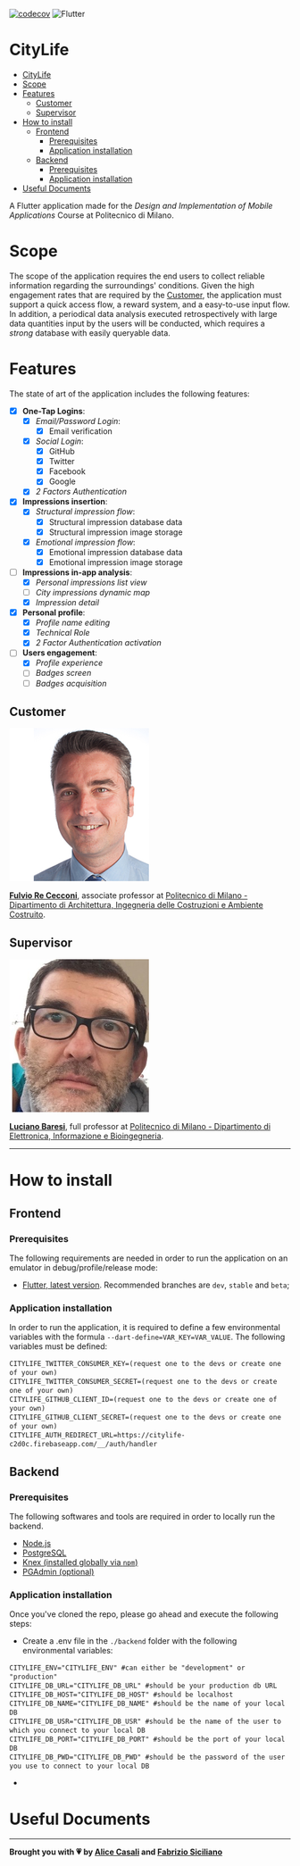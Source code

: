 [![codecov](https://codecov.io/gh/Fabs97/DIMA/branch/master/graph/badge.svg?token=YJDI9FXV60)](https://codecov.io/gh/Fabs97/DIMA)
![Flutter](https://github.com/Fabs97/DIMA/workflows/Flutter/badge.svg)

# CityLife
- [CityLife](#citylife)
- [Scope](#scope)
- [Features](#features)
  - [Customer](#customer)
  - [Supervisor](#supervisor)
- [How to install](#how-to-install)
  - [Frontend](#frontend)
    - [Prerequisites](#prerequisites)
    - [Application installation](#application-installation)
  - [Backend](#backend)
    - [Prerequisites](#prerequisites-1)
    - [Application installation](#application-installation-1)
- [Useful Documents](#useful-documents)

A Flutter application made for the *Design and Implementation of Mobile Applications* Course at Politecnico di Milano.

# Scope
The scope of the application requires the end users to collect reliable information regarding the surroundings' conditions. Given the high engagement rates that are required by the [Customer](#customer), the application must support a quick access flow, a reward system, and a easy-to-use input flow. In addition, a periodical data analysis executed retrospectively with large data quantities input by the users will be conducted, which requires a *strong* database with easily queryable data.

# Features
The state of art of the application includes the following features:
- [x] **One-Tap Logins**:
  - [x] *Email/Password Login*:
    - [x] Email verification
  - [x] *Social Login*:
    - [x] GitHub
    - [x] Twitter
    - [x] Facebook
    - [x] Google
  - [x] *2 Factors Authentication*
- [x] **Impressions insertion**:
  - [x] *Structural impression flow*:
    - [x] Structural impression database data
    - [x] Structural impression image storage
  - [x] *Emotional impression flow*:
    - [x] Emotional impression database data
    - [x] Emotional impression image storage
- [ ] **Impressions in-app analysis**:
  - [x] *Personal impressions list view*
  - [ ] *City impressions dynamic map*
  - [x] *Impression detail*
- [x] **Personal profile**:
  - [x] *Profile name editing*
  - [x] *Technical Role*
  - [x] *2 Factor Authentication activation*
- [ ] **Users engagement**:
  - [x] *Profile experience*
  - [ ] *Badges screen*
  - [ ] *Badges acquisition*
## Customer
![Fulvio Re Cecconi](/readme_images/cecconi.jpg)

[**Fulvio Re Cecconi**](https://www4.ceda.polimi.it/manifesti/manifesti/controller/ricerche/RicercaPerDocentiPublic.do?EVN_PRODOTTI=evento&k_doc=137763&polij_device_category=DESKTOP&__pj0=0&__pj1=3b1c7a0b7e373822c5bdac98fb70ae55), associate professor at [Politecnico di Milano - Dipartimento di Architettura, Ingegneria delle Costruzioni e Ambiente Costruito](https://www.dabc.polimi.it/).
## Supervisor
![Luciano Baresi](/readme_images/baresi.jpeg)

[**Luciano Baresi**](https://baresi.faculty.polimi.it/), full professor at [Politecnico di Milano - Dipartimento di Elettronica, Informazione e Bioingegneria](https://www.deib.polimi.it/en/home).

----------

# How to install
## Frontend
### Prerequisites
The following requirements are needed in order to run the application on an emulator in debug/profile/release mode:
- [Flutter, latest version](https://flutter.dev/docs/get-started/install). Recommended branches are `dev`, `stable` and `beta`;

### Application installation
In order to run the application, it is required to define a few environmental variables with the formula `--dart-define=VAR_KEY=VAR_VALUE`. The following variables must be defined:
```
CITYLIFE_TWITTER_CONSUMER_KEY=(request one to the devs or create one of your own)
CITYLIFE_TWITTER_CONSUMER_SECRET=(request one to the devs or create one of your own)
CITYLIFE_GITHUB_CLIENT_ID=(request one to the devs or create one of your own)
CITYLIFE_GITHUB_CLIENT_SECRET=(request one to the devs or create one of your own)
CITYLIFE_AUTH_REDIRECT_URL=https://citylife-c2d0c.firebaseapp.com/__/auth/handler
```

## Backend
### Prerequisites
The following softwares and tools are required in order to locally run the backend.

-  [Node.js](https://nodejs.org/en/download/)
-  [PostgreSQL](https://www.postgresql.org/download/)
-  [Knex (installed globally via `npm`)](http://knexjs.org/#Installation)
-  [PGAdmin (optional)](https://www.pgadmin.org/download/)

### Application installation
Once you've cloned the repo, please go ahead and execute the following steps:
-  Create a .env file in the `./backend` folder with the following environmental variables: 
```
CITYLIFE_ENV="CITYLIFE_ENV" #can either be "development" or "production"
CITYLIFE_DB_URL="CITYLIFE_DB_URL" #should be your production db URL
CITYLIFE_DB_HOST="CITYLIFE_DB_HOST" #should be localhost
CITYLIFE_DB_NAME="CITYLIFE_DB_NAME" #should be the name of your local DB
CITYLIFE_DB_USR="CITYLIFE_DB_USR" #should be the name of the user to which you connect to your local DB
CITYLIFE_DB_PORT="CITYLIFE_DB_PORT" #should be the port of your local DB
CITYLIFE_DB_PWD="CITYLIFE_DB_PWD" #should be the password of the user you use to connect to your local DB
```
-  
# Useful Documents

----------
**Brought you with :heartpulse: by [Alice Casali](https://github.com/AliceCasali/) and [Fabrizio Siciliano](https://github.com/Fabs97/)**